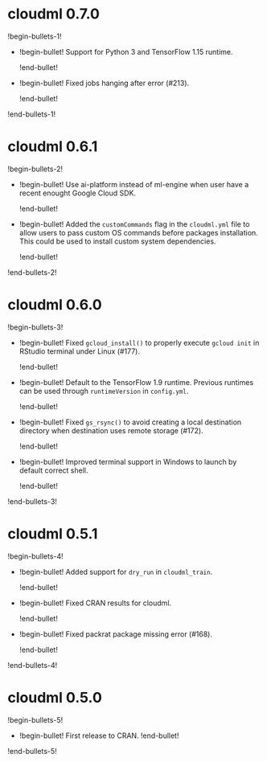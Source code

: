 # cloudml 0.7.0

!begin-bullets-1!

-   !begin-bullet!
    Support for Python 3 and TensorFlow 1.15 runtime.

    !end-bullet!
-   !begin-bullet!
    Fixed jobs hanging after error (#213).

    !end-bullet!

!end-bullets-1!

# cloudml 0.6.1

!begin-bullets-2!

-   !begin-bullet!
    Use ai-platform instead of ml-engine when user have a recent enought
    Google Cloud SDK.

    !end-bullet!
-   !begin-bullet!
    Added the `customCommands` flag in the `cloudml.yml` file to allow
    users to pass custom OS commands before packages installation. This
    could be used to install custom system dependencies.

    !end-bullet!

!end-bullets-2!

# cloudml 0.6.0

!begin-bullets-3!

-   !begin-bullet!
    Fixed `gcloud_install()` to properly execute `gcloud init` in
    RStudio terminal under Linux (#177).

    !end-bullet!
-   !begin-bullet!
    Default to the TensorFlow 1.9 runtime. Previous runtimes can be used
    through `runtimeVersion` in `config.yml`.

    !end-bullet!
-   !begin-bullet!
    Fixed `gs_rsync()` to avoid creating a local destination directory
    when destination uses remote storage (#172).

    !end-bullet!
-   !begin-bullet!
    Improved terminal support in Windows to launch by default correct
    shell.

    !end-bullet!

!end-bullets-3!

# cloudml 0.5.1

!begin-bullets-4!

-   !begin-bullet!
    Added support for `dry_run` in `cloudml_train`.

    !end-bullet!
-   !begin-bullet!
    Fixed CRAN results for cloudml.

    !end-bullet!
-   !begin-bullet!
    Fixed packrat package missing error (#168).

    !end-bullet!

!end-bullets-4!

# cloudml 0.5.0

!begin-bullets-5!

-   !begin-bullet!
    First release to CRAN.
    !end-bullet!

!end-bullets-5!
